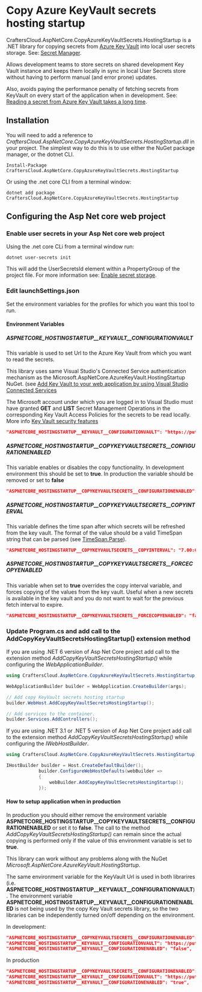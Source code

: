 # Copy Azure KeyVault secrets hosting startup

CraftersCloud.AspNetCore.CopyAzureKeyVaultSecrets.HostingStartup is a .NET library for copying secrets from [Azure Key Vault](https://docs.microsoft.com/en-us/aspnet/core/security/app-secrets?view=aspnetcore-6.0&tabs=windows#secret-manager) into local user secrets storage. See: [Secret Manager](https://docs.microsoft.com/en-us/aspnet/core/security/app-secrets?view=aspnetcore-6.0&tabs=windows#secret-manager).

Allows development teams to store secrets on shared development Key Vault instance and keeps them locally in sync in local User Secrets store without having to perform manual (and error prone) updates.

Also, avoids paying the performance penalty of fetching secrets from KeyVault on every start of the application when in development. See: [Reading a secret from Azure Key Vault takes a long time](https://stackoverflow.com/questions/52399018/reading-a-secret-from-azure-key-vault-takes-a-long-time).

## Installation

You will need to add a reference to *CraftersCloud.AspNetCore.CopyAzureKeyVaultSecrets.HostingStartup.dll* in your project. The simplest way to do this is to use either the NuGet package manager, or the dotnet CLI.

```shell
Install-Package CraftersCloud.AspNetCore.CopyAzureKeyVaultSecrets.HostingStartup
```

Or using the .net core CLI from a terminal window:

```shell
dotnet add package CraftersCloud.AspNetCore.CopyAzureKeyVaultSecrets.HostingStartup
```

## Configuring the Asp Net core web project

### Enable user secrets in your Asp Net core web project

Using the .net core CLi from a terminal window run:

```shell
dotnet user-secrets init
```

This will add the UserSecretsId element within a PropertyGroup of the project file. For more information see: [Enable secret storage](https://docs.microsoft.com/en-us/aspnet/core/security/app-secrets?view=aspnetcore-6.0&tabs=windows#enable-secret-storage).

### Edit launchSettings.json

Set the environment variables for the profiles for which you want this tool to run.

#### Environment Variables

##### ASPNETCORE_HOSTINGSTARTUP__KEYVAULT__CONFIGURATIONVAULT

This variable is used to set Url to the Azure Key Vault from which you want to read the secrets.

This library uses same Visual Studio's Connected Service authentication mechanism as the Microsoft.AspNetCore.AzureKeyVault.HostingStartup NuGet. (see [Add Key Vault to your web application by using Visual Studio Connected Services](https://docs.microsoft.com/en-us/azure/key-vault/general/vs-key-vault-add-connected-service])

The Microsoft account under which you are logged in to Visual Studio must have granted **GET** and **LIST** Secret Management Operations in the corresponding Key Vault Access Policies for the secrets to be read locally. More info [Key Vault security features](https://docs.microsoft.com/en-us/azure/key-vault/general/security-features)

```json
"ASPNETCORE_HOSTINGSTARTUP__KEYVAULT__CONFIGURATIONVAULT": "https://put-your-dev-vault-here.vault.azure.net"
```

##### ASPNETCORE_HOSTINGSTARTUP__COPYKEYVAULTSECRETS__CONFIGURATIONENABLED

This variable enables or disables the copy functionality. In development environment this should be set to **true**. In production the variable should be removed or set to **false**

```json
"ASPNETCORE_HOSTINGSTARTUP__COPYKEYVAULTSECRETS__CONFIGURATIONENABLED": "true"
```

##### ASPNETCORE_HOSTINGSTARTUP__COPYKEYVAULTSECRETS__COPYINTERVAL

This variable defines the time span after which secrets will be refreshed from the key vault. The format of the value should be a valid TimeSpan string that can be parsed (see [TimeSpan.Parse](https://docs.microsoft.com/en-us/dotnet/api/system.timespan.parse?view=netcore-2.0)).

```json
"ASPNETCORE_HOSTINGSTARTUP__COPYKEYVAULTSECRETS__COPYINTERVAL": "7.00:00:00"
```

##### ASPNETCORE_HOSTINGSTARTUP__COPYKEYVAULTSECRETS__FORCECOPYENABLED

This variable when set to **true** overrides the copy interval variable, and forces copying of the values from the key vault. Useful when a new secrets is available in the key vault and you do not want to wait for the previous fetch interval to expire.

```json
"ASPNETCORE_HOSTINGSTARTUP__COPYKEYVAULTSECRETS__FORCECOPYENABLED": "false"
```

### Update Program.cs and add call to the AddCopyKeyVaultSecretsHostingStartup() extension method

If you are using .NET 6 version of Asp Net Core project add call to the extension method *AddCopyKeyVaultSecretsHostingStartup()* while configuring the *WebApplicationBuilder*.

```csharp
using CraftersCloud.AspNetCore.CopyAzureKeyVaultSecrets.HostingStartup;

WebApplicationBuilder builder = WebApplication.CreateBuilder(args);

// Add copy KeyVault secrets hosting startup
builder.WebHost.AddCopyKeyVaultSecretsHostingStartup();

// Add services to the container.
builder.Services.AddControllers();

```

If you are using .NET 3.1 or .NET 5 version of Asp Net Core project add call to the extension method *AddCopyKeyVaultSecretsHostingStartup()* while configuring the *IWebHostBuilder*.

```csharp
using CraftersCloud.AspNetCore.CopyAzureKeyVaultSecrets.HostingStartup;

IHostBuilder builder = Host.CreateDefaultBuilder();
            builder.ConfigureWebHostDefaults(webBuilder =>
            {
                webBuilder.AddCopyKeyVaultSecretsHostingStartup();
            });
```

#### How to setup application when in production

In production you should either remove the environment variable **ASPNETCORE_HOSTINGSTARTUP__COPYKEYVAULTSECRETS__CONFIGURATIONENABLED** or set it to **false**. The call to the method *AddCopyKeyVaultSecretsHostingStartup()* can remain since the actual copying is performed only if the value of this environment variable is set to **true**.

This library can work without any problems along with the NuGet *Microsoft.AspNetCore.AzureKeyVault.HostingStartup*.

The same environment variable for the KeyVault Url is used in both librarires (i.e. **ASPNETCORE_HOSTINGSTARTUP__KEYVAULT__CONFIGURATIONVAULT**). The environment variable **ASPNETCORE_HOSTINGSTARTUP__KEYVAULT__CONFIGURATIONENABLED** is not being used by the copy Key Vault secrets library, so the two libraries can be independently turned on/off depending on the environment.

In development:
```json
"ASPNETCORE_HOSTINGSTARTUP__COPYKEYVAULTSECRETS__CONFIGURATIONENABLED": "true",
"ASPNETCORE_HOSTINGSTARTUP__KEYVAULT__CONFIGURATIONVAULT": "https://put-your-dev-vault-here.vault.azure.net",
"ASPNETCORE_HOSTINGSTARTUP__KEYVAULT__CONFIGURATIONENABLED": "false",

```

In production
```json
"ASPNETCORE_HOSTINGSTARTUP__COPYKEYVAULTSECRETS__CONFIGURATIONENABLED": "false",
"ASPNETCORE_HOSTINGSTARTUP__KEYVAULT__CONFIGURATIONVAULT": "https://put-your-prod-vault-here.vault.azure.net",
"ASPNETCORE_HOSTINGSTARTUP__KEYVAULT__CONFIGURATIONENABLED": "true",
```
